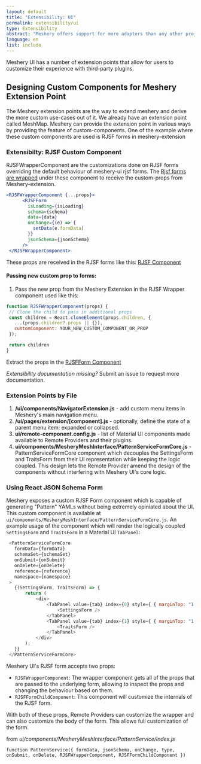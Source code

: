 ```yaml
---
layout: default
title: "Extensibility: UI"
permalink: extensibility/ui
type: Extensibility
abstract: "Meshery offers support for more adapters than any other project or product in the world. Meshery UI has a number of extension points that allow for users to customize their experience with third-party plugins."
language: en
list: include
---
```

Meshery UI has a number of extension points that allow for users to customize their experience with third-party plugins.

## Designing Custom Components for Meshery Extension Point

The Meshery extension points are the way to extend meshery and derive the more custom use-cases out of it. We already have an extension point called MeshMap. 
Meshery can provide the extension point in various ways by providing the feature of custom-components. One of the example where these custom components are used is RJSF forms in meshery-extension

### Extensibilty: RJSF Custom Component
RJSFWrapperComponent are the customizations done on RJSF forms overriding the default behaviour of meshery-ui rjsf forms.
The [Rjsf forms are wrapped](https://github.com/meshery/meshery/blob/0bc68d1cd0ba80a565afa68bce80899c22db9a2e/ui/components/MesheryMeshInterface/PatternService/RJSF.js#L66) under these component to receive the custom-props from Meshery-extension.
```jsx
<RJSFWrapperComponent {...props}>
      <RJSFForm
        isLoading={isLoading}
        schema={schema}
        data={data}
        onChange={(e) => {
          setData(e.formData)
        }}
        jsonSchema={jsonSchema}
      />
 </RJSFWrapperComponent> 
```
These props are received in the RJSF forms like this: [RJSF Component](https://github.com/meshery/meshery/blob/0bc68d1cd0ba80a565afa68bce80899c22db9a2e/ui/components/MesheryMeshInterface/PatternService/RJSF.js#L91) 

#### Passing new custom prop to forms:

 1. Pass the new prop from the Meshery Extension in the RJSF Wrapper component used like this:

 ```js
function RJSFWrapperComponent(props) {
  // Clone the child to pass in additional props
  const children = React.cloneElement(props.children, {
    ...(props.children?.props || {}),
    customComponent: YOUR_NEW_CUSTOM_COMPONENT_OR_PROP
  });

  return children
} 
 ```
Extract the props in the [RJSFForm Component](https://github.com/meshery/meshery/blob/0bc68d1cd0ba80a565afa68bce80899c22db9a2e/ui/components/MesheryMeshInterface/PatternService/RJSF.js#L91)

_Extensibility documentation missing?_
Submit an issue to request more documentation.

### Extension Points by File

1. **/ui/components/NavigatorExtension.js** - add custom menu items in Meshery's main navigation menu.
1. **/ui/pages/extension/[component].js** - optionally, define the state of a parent menu item: expanded or collapsed.
1. **ui/remote-component.config.js** - list of Material UI components made available to Remote Providers and their plugins.
1. **ui/components/MesheryMeshInterface/PatternServiceFormCore.js** - PatternServiceFormCore component which decouples the SettingsForm and TraitsForm from their UI representation while keeping the logic coupled. This design lets the Remote Provider amend the design of the components without interfering with Meshery UI's core logic.

### Using React JSON Schema Form
 Meshery exposes a custom RJSF Form component which is capable of generating "Pattern" YAMLs without being extremely opiniated about the UI. This custom component is available at `ui/components/MesheryMeshInterface/PatternServiceFormCore.js`. An example usage of the component which will render the logically coupled `SettingsForm` and `TraitsForm` in a Material UI `TabPanel`:

 ```js
  <PatternServiceFormCore
    formData={formData}
    schemaSet={schemaSet}
    onSubmit={onSubmit}
    onDelete={onDelete}
    reference={reference}
    namespace={namespace}
  >
	{(SettingsForm, TraitsForm) => {
		return (
			<div>
				<TabPanel value={tab} index={0} style={ { marginTop: "1.1rem" } }>
					<SettingsForm />
				</TabPanel>
				<TabPanel value={tab} index={1} style={ { marginTop: "1.1rem" } }>
					<TraitsForm />
				</TabPanel>
			</div>
		);
	}}
  </PatternServiceFormCore>
 ```

 Meshery UI's RJSF form accepts two props:

- `RJSFWrapperComponent`: The wrapper component gets all of the props that are passed to the underlying form, allowing to inspect the props and changing the behaviour based on them.
- `RJSFFormChildComponent`: This component will customize the internals of the RJSF form.

With both of these props, Remote Providers can customize the wrapper and can also customize the body of the form. This allows full customization of the form.

from _ui/components/MesheryMeshInterface/PatternService/index.js_
```
function PatternService({ formData, jsonSchema, onChange, type, onSubmit, onDelete, RJSFWrapperComponent, RJSFFormChildComponent }) 
```
